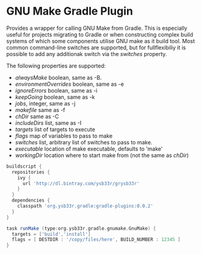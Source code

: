 

GNU Make Gradle Plugin
======================

Provides a wrapper for calling GNU Make from Gradle. This is especially useful
for projects migrating to Gradle or when constructing complex build systems of which
some components utilise GNU make as it build tool. Most common command-line switches
are supported, but for fullflexibiliy it is possible to add any additionak switch via 
the *switches* property.

The following properties are supported:

   + *alwaysMake* boolean, same as -B.
   + *environmentOverrides* boolean, same as -e
   + *ignoreErrors* boolean, same as -i
   + *keepGoing* boolean, same as -k
   + *jobs*, integer, same as -j
   + *makefile* same as -f
   + *chDir* same as -C
   + *includeDirs* list, same as -I
   + *targets* list of targets to execute 
   + *flags* map of variables to pass to make
   + *switches* list, arbitrary list of switches to pass to make. 
   + *executable* location of make executable, defaults to 'make'       
   + *workingDir* location where to start make from (not the same as *chDir*)
   
```groovy
buildscript { 
  repositories {
    ivy {
      url 'http://dl.bintray.com/ysb33r/grysb33r'
    }
  }
  dependencies {
    classpath 'org.ysb33r.gradle:gradle-plugins:0.0.2'
  }
}

task runMake (type:org.ysb33r.gradle.gnumake.GnuMake) {
  targets = ['build','install']
  flags = [ DESTDIR : '/copy/files/here', BUILD_NUMBER : 12345 ]
}
```
